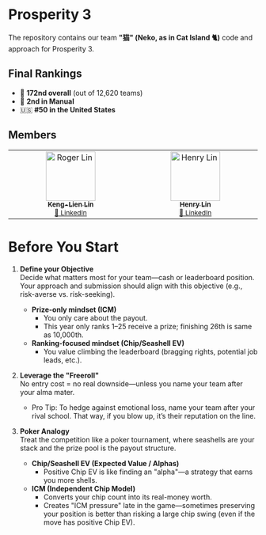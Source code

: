 # Prosperity 3

The repository contains our team **"猫" (Neko, as in Cat Island 🐈)** code and approach for Prosperity 3.

## Final Rankings
- 🏅 **172nd overall** (out of 12,620 teams)  
- 🧠 **2nd in Manual**  
- 🇺🇸 **#50 in the United States**

## Members
<table>
  <tbody>
    <tr>
      <td align="center" valign="top" width="14.28%">
        <a href="https://github.com/kengll">
          <img src="https://avatars.githubusercontent.com/u/98373624?v=4?s=100" width="100px;" alt="Roger Lin"/>
          <br /><sub><b>Keng-Lien Lin</b></sub></a>
        <br /><sub><a href="https://www.linkedin.com/in/roger620/" title="LinkedIn">🔗 LinkedIn</a></sub>
      </td>
      <td align="center" valign="top" width="14.28%">
        <a href="https://github.com/hlm01">
          <img src="https://avatars.githubusercontent.com/u/35647316?v=4?s=100" width="100px;" alt="Henry Lin"/>
          <br /><sub><b>Henry Lin</b></sub></a>
        <br /><sub><a href="https://www.linkedin.com/in/henry-lin-122a7622b/" title="LinkedIn">🔗 LinkedIn</a></sub>
      </td>
    </tr>
  </tbody>
</table>

# Before You Start

1. **Define your Objective**  
   Decide what matters most for your team—cash or leaderboard position. Your approach and submission should align with this objective (e.g., risk-averse vs. risk-seeking).  
   - **Prize-only mindset (ICM)**  
     - You only care about the payout.  
     - This year only ranks 1–25 receive a prize; finishing 26th is same as 10,000th.  
   - **Ranking-focused mindset (Chip/Seashell EV)**  
     - You value climbing the leaderboard (bragging rights, potential job leads, etc.).  

2. **Leverage the "Freeroll"**  
   No entry cost = no real downside—unless you name your team after your alma mater.  
   - Pro Tip: To hedge against emotional loss, name your team after your rival school. That way, if you blow up, it’s their reputation on the line.

3. **Poker Analogy**  
   Treat the competition like a poker tournament, where seashells are your stack and the prize pool is the payout structure.  
   - **Chip/Seashell EV (Expected Value / Alphas)**  
     - Positive Chip EV is like finding an "alpha"—a strategy that earns you more shells.  
   - **ICM (Independent Chip Model)**  
     - Converts your chip count into its real-money worth.  
     - Creates "ICM pressure" late in the game—sometimes preserving your position is better than risking a large chip swing (even if the move has positive Chip EV).

